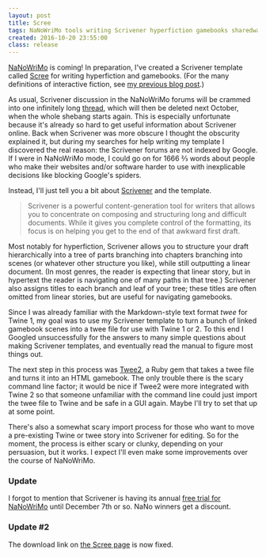 ```yaml
---
layout: post
title: Scree
tags: NaNoWriMo tools writing Scrivener hyperfiction gamebooks sharedware
created: 2016-10-20 23:55:00
class: release
---
```

[NaNoWriMo](http://nanowrimo.org) is coming!  In preparation, I've created a Scrivener template called [Scree](/tools/scree/) for writing hyperfiction and gamebooks.  (For the many definitions of interactive fiction, see [my previous blog post](/blog/2016/10/19/state-of-hyperfiction/).)

As usual, Scrivener discussion in the NaNoWriMo forums will be crammed into one infinitely long [thread](http://nanowrimo.org/forums/nano-technology/threads/382593), which will then be deleted next October, when the whole shebang starts again.  This is especially unfortunate because it's already so hard to get useful information about Scrivener online.  Back when Scrivener was more obscure I thought the obscurity explained it, but during my searches for help writing my template I discovered the real reason:  the Scrivener forums are not indexed by Google.  If I were in NaNoWriMo mode, I could go on for 1666 &#8532; words about people who make their websites and/or software harder to use with inexplicable decisions like blocking Google's spiders.

Instead, I'll just tell you a bit about [Scrivener](http://www.literatureandlatte.com/scrivener.php) and the template.

> Scrivener is a powerful content-generation tool for writers that allows you to concentrate on composing and structuring long and difficult documents. While it gives you complete control of the formatting, its focus is on helping you get to the end of that awkward first draft.

Most notably for hyperfiction, Scrivener allows you to structure your draft hierarchically into a tree of parts branching into chapters branching into scenes (or whatever other structure you like), while still outputting a linear document.  (In most genres, the reader is expecting that linear story, but in hypertext the reader is navigating one of many paths in that tree.)  Scrivener also assigns titles to each branch and leaf of your tree; these titles are often omitted from linear stories, but are useful for navigating gamebooks.

Since I was already familiar with the Markdown-style text format *twee* for Twine 1, my goal was to use my Scrivener template to turn a bunch of linked gamebook scenes into a twee file for use with Twine 1 or 2.  To this end I Googled unsuccessfully for the answers to many simple questions about making Scrivener templates, and eventually read the manual to figure most things out.

The next step in this process was [Twee2](http://twee2.danq.me), a Ruby gem that takes a twee file and turns it into an HTML gamebook.  The only trouble there is the scary command line factor; it would be nice if Twee2 were more integrated with Twine 2 so that someone unfamiliar with the command line could just import the twee file to Twine and be safe in a GUI again.  Maybe I'll try to set that up at some point.

There's also a somewhat scary import process for those who want to move a pre-existing Twine or twee story into Scrivener for editing.  So for the moment, the process is either scary or clunky, depending on your persuasion, but it works.  I expect I'll even make some improvements over the course of NaNoWriMo.

### Update

I forgot to mention that Scrivener is having its annual [free trial for NaNoWriMo](http://www.literatureandlatte.com/nanowrimo.php) until December 7th or so.  NaNo winners get a discount.

### Update #2

The download link on [the Scree page](/tools/scree/) is now fixed.

